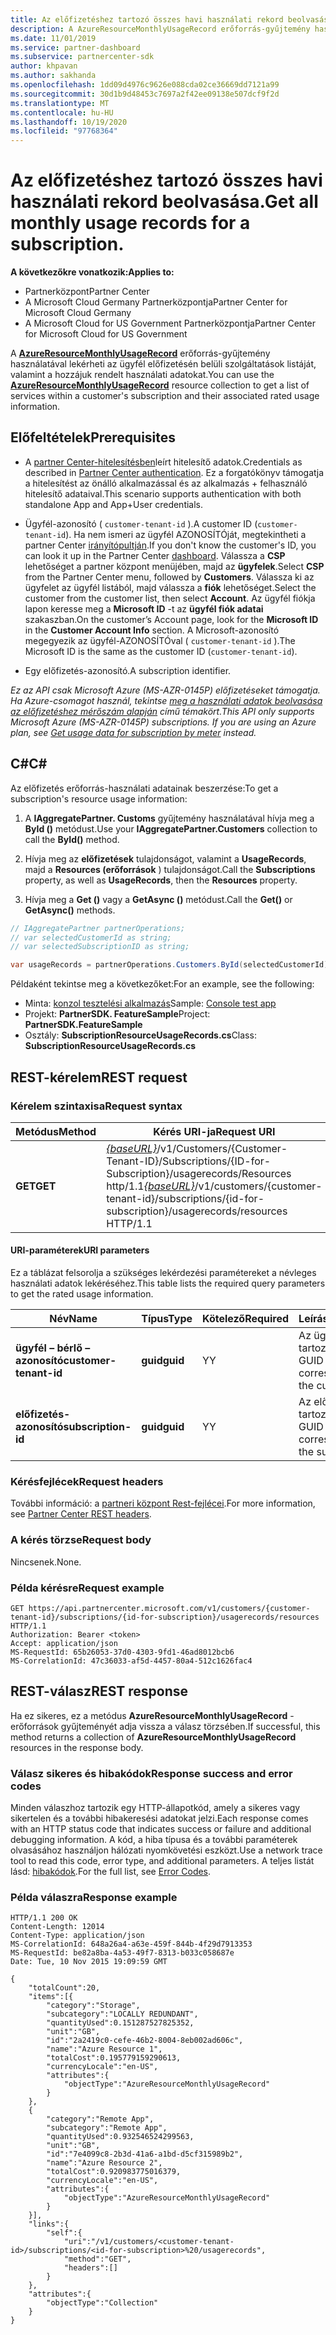 ```yaml
---
title: Az előfizetéshez tartozó összes havi használati rekord beolvasása.
description: A AzureResourceMonthlyUsageRecord erőforrás-gyűjtemény használatával lekérheti az ügyfél előfizetésén belüli szolgáltatások listáját, valamint a hozzájuk rendelt használati adatokat.
ms.date: 11/01/2019
ms.service: partner-dashboard
ms.subservice: partnercenter-sdk
author: khpavan
ms.author: sakhanda
ms.openlocfilehash: 1dd09d4976c9626e088cda02ce36669dd7121a99
ms.sourcegitcommit: 30d1b9d48453c7697a2f42ee09138e507dcf9f2d
ms.translationtype: MT
ms.contentlocale: hu-HU
ms.lasthandoff: 10/19/2020
ms.locfileid: "97768364"
---
```

# <a name="get-all-monthly-usage-records-for-a-subscription"></a><span data-ttu-id="5cd35-103">Az előfizetéshez tartozó összes havi használati rekord beolvasása.</span><span class="sxs-lookup"><span data-stu-id="5cd35-103">Get all monthly usage records for a subscription.</span></span>

<span data-ttu-id="5cd35-104">**A következőkre vonatkozik:**</span><span class="sxs-lookup"><span data-stu-id="5cd35-104">**Applies to:**</span></span>

- <span data-ttu-id="5cd35-105">Partnerközpont</span><span class="sxs-lookup"><span data-stu-id="5cd35-105">Partner Center</span></span>
- <span data-ttu-id="5cd35-106">A Microsoft Cloud Germany Partnerközpontja</span><span class="sxs-lookup"><span data-stu-id="5cd35-106">Partner Center for Microsoft Cloud Germany</span></span>
- <span data-ttu-id="5cd35-107">A Microsoft Cloud for US Government Partnerközpontja</span><span class="sxs-lookup"><span data-stu-id="5cd35-107">Partner Center for Microsoft Cloud for US Government</span></span>

<span data-ttu-id="5cd35-108">A [**AzureResourceMonthlyUsageRecord**](/dotnet/api/microsoft.store.partnercenter.models.usage.azureresourcemonthlyusagerecord) erőforrás-gyűjtemény használatával lekérheti az ügyfél előfizetésén belüli szolgáltatások listáját, valamint a hozzájuk rendelt használati adatokat.</span><span class="sxs-lookup"><span data-stu-id="5cd35-108">You can use the [**AzureResourceMonthlyUsageRecord**](/dotnet/api/microsoft.store.partnercenter.models.usage.azureresourcemonthlyusagerecord) resource collection to get a list of services within a customer's subscription and their associated rated usage information.</span></span>

## <a name="prerequisites"></a><span data-ttu-id="5cd35-109">Előfeltételek</span><span class="sxs-lookup"><span data-stu-id="5cd35-109">Prerequisites</span></span>

- <span data-ttu-id="5cd35-110">A [partner Center-hitelesítésben](partner-center-authentication.md)leírt hitelesítő adatok.</span><span class="sxs-lookup"><span data-stu-id="5cd35-110">Credentials as described in [Partner Center authentication](partner-center-authentication.md).</span></span> <span data-ttu-id="5cd35-111">Ez a forgatókönyv támogatja a hitelesítést az önálló alkalmazással és az alkalmazás + felhasználó hitelesítő adataival.</span><span class="sxs-lookup"><span data-stu-id="5cd35-111">This scenario supports authentication with both standalone App and App+User credentials.</span></span>

- <span data-ttu-id="5cd35-112">Ügyfél-azonosító ( `customer-tenant-id` ).</span><span class="sxs-lookup"><span data-stu-id="5cd35-112">A customer ID (`customer-tenant-id`).</span></span> <span data-ttu-id="5cd35-113">Ha nem ismeri az ügyfél AZONOSÍTÓját, megtekintheti a partner Center [irányítópultján](https://partner.microsoft.com/dashboard).</span><span class="sxs-lookup"><span data-stu-id="5cd35-113">If you don't know the customer's ID, you can look it up in the Partner Center [dashboard](https://partner.microsoft.com/dashboard).</span></span> <span data-ttu-id="5cd35-114">Válassza a **CSP** lehetőséget a partner központ menüjében, majd az **ügyfelek**.</span><span class="sxs-lookup"><span data-stu-id="5cd35-114">Select **CSP** from the Partner Center menu, followed by **Customers**.</span></span> <span data-ttu-id="5cd35-115">Válassza ki az ügyfelet az ügyfél listából, majd válassza a **fiók** lehetőséget.</span><span class="sxs-lookup"><span data-stu-id="5cd35-115">Select the customer from the customer list, then select **Account**.</span></span> <span data-ttu-id="5cd35-116">Az ügyfél fiókja lapon keresse meg a **Microsoft ID** -t az **ügyfél fiók adatai** szakaszban.</span><span class="sxs-lookup"><span data-stu-id="5cd35-116">On the customer’s Account page, look for the **Microsoft ID** in the **Customer Account Info** section.</span></span> <span data-ttu-id="5cd35-117">A Microsoft-azonosító megegyezik az ügyfél-AZONOSÍTÓval ( `customer-tenant-id` ).</span><span class="sxs-lookup"><span data-stu-id="5cd35-117">The Microsoft ID is the same as the customer ID  (`customer-tenant-id`).</span></span>

- <span data-ttu-id="5cd35-118">Egy előfizetés-azonosító.</span><span class="sxs-lookup"><span data-stu-id="5cd35-118">A subscription identifier.</span></span>

<span data-ttu-id="5cd35-119">*Ez az API csak Microsoft Azure (MS-AZR-0145P) előfizetéseket támogatja. Ha Azure-csomagot használ, tekintse [meg a használati adatok beolvasása az előfizetéshez mérőszám alapján](get-a-customer-subscription-meter-usage-records.md) című témakört.*</span><span class="sxs-lookup"><span data-stu-id="5cd35-119">*This API only supports Microsoft Azure (MS-AZR-0145P) subscriptions. If you are using an Azure plan, see [Get usage data for subscription by meter](get-a-customer-subscription-meter-usage-records.md) instead.*</span></span>

## <a name="c"></a><span data-ttu-id="5cd35-120">C\#</span><span class="sxs-lookup"><span data-stu-id="5cd35-120">C\#</span></span>

<span data-ttu-id="5cd35-121">Az előfizetés erőforrás-használati adatainak beszerzése:</span><span class="sxs-lookup"><span data-stu-id="5cd35-121">To get a subscription's resource usage information:</span></span>

1. <span data-ttu-id="5cd35-122">A **IAggregatePartner. Customs** gyűjtemény használatával hívja meg a **ById ()** metódust.</span><span class="sxs-lookup"><span data-stu-id="5cd35-122">Use your **IAggregatePartner.Customers** collection to call the **ById()** method.</span></span>

2. <span data-ttu-id="5cd35-123">Hívja meg az **előfizetések** tulajdonságot, valamint a **UsageRecords**, majd a **Resources (erőforrások** ) tulajdonságot.</span><span class="sxs-lookup"><span data-stu-id="5cd35-123">Call the **Subscriptions** property, as well as **UsageRecords**, then the **Resources** property.</span></span>
3. <span data-ttu-id="5cd35-124">Hívja meg a **Get ()** vagy a **GetAsync ()** metódust.</span><span class="sxs-lookup"><span data-stu-id="5cd35-124">Call the **Get()** or **GetAsync()** methods.</span></span>

``` csharp
// IAggregatePartner partnerOperations;
// var selectedCustomerId as string;
// var selectedSubscriptionID as string;

var usageRecords = partnerOperations.Customers.ById(selectedCustomerId).Subscriptions.ById(selectedSubscriptionId).UsageRecords.Resources.Get();
```

<span data-ttu-id="5cd35-125">Példaként tekintse meg a következőket:</span><span class="sxs-lookup"><span data-stu-id="5cd35-125">For an example, see the following:</span></span>

- <span data-ttu-id="5cd35-126">Minta: [konzol tesztelési alkalmazás](console-test-app.md)</span><span class="sxs-lookup"><span data-stu-id="5cd35-126">Sample: [Console test app](console-test-app.md)</span></span>
- <span data-ttu-id="5cd35-127">Projekt: **PartnerSDK. FeatureSample**</span><span class="sxs-lookup"><span data-stu-id="5cd35-127">Project: **PartnerSDK.FeatureSample**</span></span>
- <span data-ttu-id="5cd35-128">Osztály: **SubscriptionResourceUsageRecords.cs**</span><span class="sxs-lookup"><span data-stu-id="5cd35-128">Class: **SubscriptionResourceUsageRecords.cs**</span></span>

## <a name="rest-request"></a><span data-ttu-id="5cd35-129">REST-kérelem</span><span class="sxs-lookup"><span data-stu-id="5cd35-129">REST request</span></span>

### <a name="request-syntax"></a><span data-ttu-id="5cd35-130">Kérelem szintaxisa</span><span class="sxs-lookup"><span data-stu-id="5cd35-130">Request syntax</span></span>

| <span data-ttu-id="5cd35-131">Metódus</span><span class="sxs-lookup"><span data-stu-id="5cd35-131">Method</span></span>  | <span data-ttu-id="5cd35-132">Kérés URI-ja</span><span class="sxs-lookup"><span data-stu-id="5cd35-132">Request URI</span></span>                                                                                                                                       |
|---------|---------------------------------------------------------------------------------------------------------------------------------------------------|
| <span data-ttu-id="5cd35-133">**GET**</span><span class="sxs-lookup"><span data-stu-id="5cd35-133">**GET**</span></span> | <span data-ttu-id="5cd35-134">[*{baseURL}*](partner-center-rest-urls.md)/v1/Customers/{Customer-Tenant-ID}/Subscriptions/{ID-for-Subscription}/usagerecords/Resources http/1.1</span><span class="sxs-lookup"><span data-stu-id="5cd35-134">[*{baseURL}*](partner-center-rest-urls.md)/v1/customers/{customer-tenant-id}/subscriptions/{id-for-subscription}/usagerecords/resources HTTP/1.1</span></span> |

#### <a name="uri-parameters"></a><span data-ttu-id="5cd35-135">URI-paraméterek</span><span class="sxs-lookup"><span data-stu-id="5cd35-135">URI parameters</span></span>

<span data-ttu-id="5cd35-136">Ez a táblázat felsorolja a szükséges lekérdezési paramétereket a névleges használati adatok lekéréséhez.</span><span class="sxs-lookup"><span data-stu-id="5cd35-136">This table lists the required query parameters to get the rated usage information.</span></span>

| <span data-ttu-id="5cd35-137">Név</span><span class="sxs-lookup"><span data-stu-id="5cd35-137">Name</span></span>                    | <span data-ttu-id="5cd35-138">Típus</span><span class="sxs-lookup"><span data-stu-id="5cd35-138">Type</span></span>     | <span data-ttu-id="5cd35-139">Kötelező</span><span class="sxs-lookup"><span data-stu-id="5cd35-139">Required</span></span> | <span data-ttu-id="5cd35-140">Leírás</span><span class="sxs-lookup"><span data-stu-id="5cd35-140">Description</span></span>                               |
|-------------------------|----------|----------|-------------------------------------------|
| <span data-ttu-id="5cd35-141">**ügyfél – bérlő – azonosító**</span><span class="sxs-lookup"><span data-stu-id="5cd35-141">**customer-tenant-id**</span></span>  | <span data-ttu-id="5cd35-142">**guid**</span><span class="sxs-lookup"><span data-stu-id="5cd35-142">**guid**</span></span> | <span data-ttu-id="5cd35-143">Y</span><span class="sxs-lookup"><span data-stu-id="5cd35-143">Y</span></span>        | <span data-ttu-id="5cd35-144">Az ügyfélhez tartozó GUID.</span><span class="sxs-lookup"><span data-stu-id="5cd35-144">A GUID corresponding to the customer.</span></span>     |
| <span data-ttu-id="5cd35-145">**előfizetés-azonosító**</span><span class="sxs-lookup"><span data-stu-id="5cd35-145">**subscription-id**</span></span> | <span data-ttu-id="5cd35-146">**guid**</span><span class="sxs-lookup"><span data-stu-id="5cd35-146">**guid**</span></span> | <span data-ttu-id="5cd35-147">Y</span><span class="sxs-lookup"><span data-stu-id="5cd35-147">Y</span></span>        | <span data-ttu-id="5cd35-148">Az előfizetéshez tartozó GUID.</span><span class="sxs-lookup"><span data-stu-id="5cd35-148">A GUID corresponding to the subscription.</span></span> |

### <a name="request-headers"></a><span data-ttu-id="5cd35-149">Kérésfejlécek</span><span class="sxs-lookup"><span data-stu-id="5cd35-149">Request headers</span></span>

<span data-ttu-id="5cd35-150">További információ: a [partneri központ Rest-fejlécei](headers.md).</span><span class="sxs-lookup"><span data-stu-id="5cd35-150">For more information, see [Partner Center REST headers](headers.md).</span></span>

### <a name="request-body"></a><span data-ttu-id="5cd35-151">A kérés törzse</span><span class="sxs-lookup"><span data-stu-id="5cd35-151">Request body</span></span>

<span data-ttu-id="5cd35-152">Nincsenek.</span><span class="sxs-lookup"><span data-stu-id="5cd35-152">None.</span></span>

### <a name="request-example"></a><span data-ttu-id="5cd35-153">Példa kérésre</span><span class="sxs-lookup"><span data-stu-id="5cd35-153">Request example</span></span>

```http
GET https://api.partnercenter.microsoft.com/v1/customers/{customer-tenant-id}/subscriptions/{id-for-subscription}/usagerecords/resources HTTP/1.1
Authorization: Bearer <token>
Accept: application/json
MS-RequestId: 65b26053-37d0-4303-9fd1-46ad8012bcb6
MS-CorrelationId: 47c36033-af5d-4457-80a4-512c1626fac4
```

## <a name="rest-response"></a><span data-ttu-id="5cd35-154">REST-válasz</span><span class="sxs-lookup"><span data-stu-id="5cd35-154">REST response</span></span>

<span data-ttu-id="5cd35-155">Ha ez sikeres, ez a metódus **AzureResourceMonthlyUsageRecord** -erőforrások gyűjteményét adja vissza a válasz törzsében.</span><span class="sxs-lookup"><span data-stu-id="5cd35-155">If successful, this method returns a collection of **AzureResourceMonthlyUsageRecord** resources in the response body.</span></span>

### <a name="response-success-and-error-codes"></a><span data-ttu-id="5cd35-156">Válasz sikeres és hibakódok</span><span class="sxs-lookup"><span data-stu-id="5cd35-156">Response success and error codes</span></span>

<span data-ttu-id="5cd35-157">Minden válaszhoz tartozik egy HTTP-állapotkód, amely a sikeres vagy sikertelen és a további hibakeresési adatokat jelzi.</span><span class="sxs-lookup"><span data-stu-id="5cd35-157">Each response comes with an HTTP status code that indicates success or failure and additional debugging information.</span></span> <span data-ttu-id="5cd35-158">A kód, a hiba típusa és a további paraméterek olvasásához használjon hálózati nyomkövetési eszközt.</span><span class="sxs-lookup"><span data-stu-id="5cd35-158">Use a network trace tool to read this code, error type, and additional parameters.</span></span> <span data-ttu-id="5cd35-159">A teljes listát lásd: [hibakódok](error-codes.md).</span><span class="sxs-lookup"><span data-stu-id="5cd35-159">For the full list, see [Error Codes](error-codes.md).</span></span>

### <a name="response-example"></a><span data-ttu-id="5cd35-160">Példa válaszra</span><span class="sxs-lookup"><span data-stu-id="5cd35-160">Response example</span></span>

```http
HTTP/1.1 200 OK
Content-Length: 12014
Content-Type: application/json
MS-CorrelationId: 648a26a4-a63e-459f-844b-4f29d7913353
MS-RequestId: be82a8ba-4a53-49f7-8313-b033c058687e
Date: Tue, 10 Nov 2015 19:09:59 GMT

{
    "totalCount":20,
    "items":[{
        "category":"Storage",
        "subcategory":"LOCALLY REDUNDANT",
        "quantityUsed":0.151287527825352,
        "unit":"GB",
        "id":"2a2419c0-cefe-46b2-8004-8eb002ad606c",
        "name":"Azure Resource 1",
        "totalCost":0.195779159290613,
        "currencyLocale":"en-US",
        "attributes":{
            "objectType":"AzureResourceMonthlyUsageRecord"
        }
    },
    {
        "category":"Remote App",
        "subcategory":"Remote App",
        "quantityUsed":0.932546524299563,
        "unit":"GB",
        "id":"7e4099c8-2b3d-41a6-a1bd-d5cf315989b2",
        "name":"Azure Resource 2",
        "totalCost":0.920983775016379,
        "currencyLocale":"en-US",
        "attributes":{
            "objectType":"AzureResourceMonthlyUsageRecord"
        }
    }],
    "links":{
        "self":{
            "uri":"/v1/customers/<customer-tenant-id>/subscriptions/<id-for-subscription>%20/usagerecords",
            "method":"GET",
            "headers":[]
        }
    },
    "attributes":{
        "objectType":"Collection"
    }
}
```
